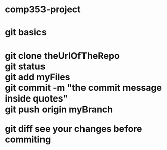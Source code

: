<h1> comp353-project </h1>


<h1>git basics<h1>
<p>
<b>git clone</b> theUrlOfTheRepo <br>
<b>git status</b>                 <br> 
<b>git add</b>  myFiles<br>
<b>git commit</b> -m "the commit message inside quotes"<br>
<b>git push origin myBranch <br>

<b>git diff</b> see your changes before commiting
</p>

